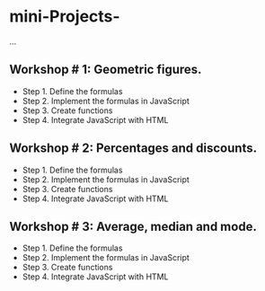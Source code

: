 # mini-Projects-

...

## Workshop # 1: Geometric figures.

- Step 1. Define the formulas
- Step 2. Implement the formulas in JavaScript
- Step 3. Create functions
- Step 4. Integrate JavaScript with HTML

## Workshop # 2: Percentages and discounts.

- Step 1. Define the formulas
- Step 2. Implement the formulas in JavaScript
- Step 3. Create functions
- Step 4. Integrate JavaScript with HTML

## Workshop # 3: Average, median and mode.

- Step 1. Define the formulas
- Step 2. Implement the formulas in JavaScript
- Step 3. Create functions
- Step 4. Integrate JavaScript with HTML

